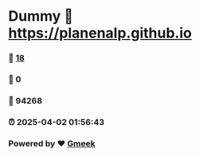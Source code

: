 # Dummy :link: https://planenalp.github.io 
### :page_facing_up: [18](https://planenalp.github.io/tag.html) 
### :speech_balloon: 0 
### :hibiscus: 94268 
### :alarm_clock: 2025-04-02 01:56:43 
### Powered by :heart: [Gmeek](https://github.com/Meekdai/Gmeek)

